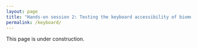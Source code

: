 ```yaml
---
layout: page
title: "Hands-on session 2: Testing the keyboard accessibility of biomedical data resources (Give tasks to groups)"
permalink: /keyboard/
---
```


This page is under construction.
